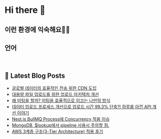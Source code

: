 # Hi there 👋

## 이런 환경에 익숙해요✍🏼

## 언어

<p>
  <img alt="" src= "https://img.shields.io/badge/JavaScript-F7DF1E?style=flat-square&logo=JavaScript&logoColor=white"/> 
  <img alt="" src= "https://img.shields.io/badge/TypeScript-black?logo=typescript&logoColor=blue"/>
</p>

## 📕 Latest Blog Posts

<ul><li><a href='https://ssudaya-dev.tistory.com/36' target='_blank'>글로벌 데이터의 효율적인 전송 위한 CDN 도입</a></li><li><a href='https://ssudaya-dev.tistory.com/35' target='_blank'>대용량 파일 업로드를 위한 업로드 아키텍처 개선</a></li><li><a href='https://ssudaya-dev.tistory.com/34' target='_blank'>왜 미팅을 할까? 미팅을 효율적으로 이끄는 나만의 방식</a></li><li><a href='https://ssudaya-dev.tistory.com/33' target='_blank'>데이터 업로드 프로세스 개선으로 업로드 시간 99.3% 단축?! 하루를 아낀 API 개선 이야기</a></li><li><a href='https://ssudaya-dev.tistory.com/32' target='_blank'>Nest.js BullMQ Process에 Concurrency 적용 이슈</a></li><li><a href='https://ssudaya-dev.tistory.com/30' target='_blank'>MongoDB, $lookup에서 pipeline 사용시 주의할 점.</a></li><li><a href='https://ssudaya-dev.tistory.com/21' target='_blank'>AWS 3계층 구조(3-Tier Architecture) 적용 후기</a></li></ul>